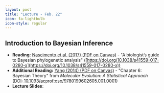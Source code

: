 ```yaml
---
layout: post
title: "Lecture - Feb. 22"
icon: fa-lightbulb
icon-style: regular
---
```


## Introduction to Bayesian Inference


* **Reading:** [Nascimento et al. (2017) <i class="fas fa-file-pdf"></i> (PDF on Canvas)](https://canvas.iastate.edu/courses/89027/files/18358738) - "A biologist’s guide to Bayesian phylogenetic analysis" ([https://doi.org/10.1038/s41559-017-0280-x](https://doi.org/10.1038/s41559-017-0280-x))
* **Additional Reading:** [Yang (2014) <i class="fas fa-file-pdf"></i> (PDF on Canvas)](https://canvas.iastate.edu/courses/89027/files/18358751) - "Chapter 6: Bayesian Theory" from _Molecular Evolution: A Statistical Approach_ ([DOI: 10.1093/acprof:oso/9780199602605.001.0001](https://oxford.universitypressscholarship.com/view/10.1093/acprof:oso/9780199602605.001.0001/acprof-9780199602605))
* **Lecture Slides:** [<i class="fas fa-chalkboard-teacher"></i>](https://eeob-macroevolution.github.io/course-documents/lecture-slides/08-Bayesian_Inference.pdf)
